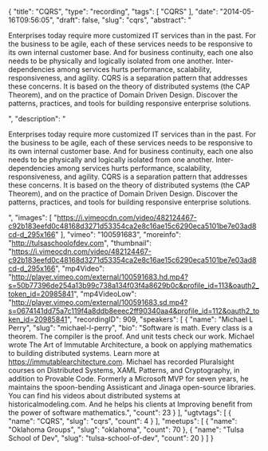 {
  "title": "CQRS",
  "type": "recording",
  "tags": [
    "CQRS"
  ],
  "date": "2014-05-16T09:56:05",
  "draft": false,
  "slug": "cqrs",
  "abstract": "<p>Enterprises today require more customized IT services than in the past. For the business to be agile, each of these services needs to be responsive to its own internal customer base. And for business continuity, each one also needs to be physically and logically isolated from one another. Inter-dependencies among services hurts performance, scalability, responsiveness, and agility. CQRS is a separation pattern that addresses these concerns. It is based on the theory of distributed systems (the CAP Theorem), and on the practice of Domain Driven Design. Discover the patterns, practices, and tools for building responsive enterprise solutions.</p>",
  "description": "<p>Enterprises today require more customized IT services than in the past. For the business to be agile, each of these services needs to be responsive to its own internal customer base. And for business continuity, each one also needs to be physically and logically isolated from one another. Inter-dependencies among services hurts performance, scalability, responsiveness, and agility. CQRS is a separation pattern that addresses these concerns. It is based on the theory of distributed systems (the CAP Theorem), and on the practice of Domain Driven Design. Discover the patterns, practices, and tools for building responsive enterprise solutions.</p>",
  "images": [
    "https://i.vimeocdn.com/video/482124467-c92b183eefd0c48168d3271d53354ca2e8c16ae15c6290eca5101be7e03ad8cd-d_295x166"
  ],
  "vimeo": "100591683",
  "moreinfo": "http://tulsaschoolofdev.com",
  "thumbnail": "https://i.vimeocdn.com/video/482124467-c92b183eefd0c48168d3271d53354ca2e8c16ae15c6290eca5101be7e03ad8cd-d_295x166",
  "mp4Video": "http://player.vimeo.com/external/100591683.hd.mp4?s=50b77396de254a13b99c738a134f03f4a8629b0c&profile_id=113&oauth2_token_id=20985841",
  "mp4VideoLow": "http://player.vimeo.com/external/100591683.sd.mp4?s=0674141dd75a7c119f4a8ddb8eeec2ff90340aa4&profile_id=112&oauth2_token_id=20985841",
  "recordingID": 909,
  "speakers": [
    {
      "name": "Michael L Perry",
      "slug": "michael-l-perry",
      "bio": "Software is math. Every class is a theorem. The compiler is the proof. And unit tests check our work. Michael wrote The Art of Immutable Architecture, a book on applying mathematics to building distributed systems. Learn more at https://immutablearchitecture.com. Michael has recorded Pluralsight courses on Distributed Systems, XAML Patterns, and Cryptography, in addition to Provable Code. Formerly a Microsoft MVP for seven years, he maintains the spoon-bending Assisticant and Jinaga open-source libraries. You can find his videos about distributed systems at historicalmodeling.com. And he helps his clients at Improving benefit from the power of software mathematics.",
      "count": 23
    }
  ],
  "ugtvtags": [
    {
      "name": "CQRS",
      "slug": "cqrs",
      "count": 4
    }
  ],
  "meetups": [
    {
      "name": "Oklahoma Groups",
      "slug": "oklahoma",
      "count": 70
    },
    {
      "name": "Tulsa School of Dev",
      "slug": "tulsa-school-of-dev",
      "count": 20
    }
  ]
}
